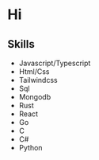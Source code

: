 # Hi

## Skills
- Javascript/Typescript
- Html/Css
- Tailwindcss
- Sql
- Mongodb
- Rust
- React
- Go
- C
- C#
- Python
